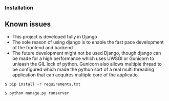 ### Installation

## Known issues
* This project is developed fully in Django
* The sole reason of using django is to enable the fast pace development of the frontend and backend
* The future development might not be used Django, though django can be made for a high performance which uses UWSGI or Gunicorn to unleash the GIL lock of python. Gunicorn also allows multiple thread to be configured which made the python sort of a real multi threading application that can acquires multiple core of the applicatio.

```shell
$ pip install -r requirements.txt

```

```shell
$ python manage.py runserver
```
